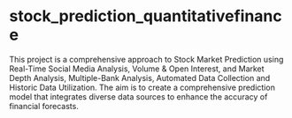 # stock_prediction_quantitativefinance
This project is a comprehensive approach to Stock Market Prediction using Real-Time Social Media Analysis, Volume & Open Interest, and Market Depth Analysis, Multiple-Bank Analysis, Automated Data Collection and Historic Data Utilization. 
The aim is to create a comprehensive prediction model that integrates diverse data sources to enhance the accuracy of financial forecasts. 
